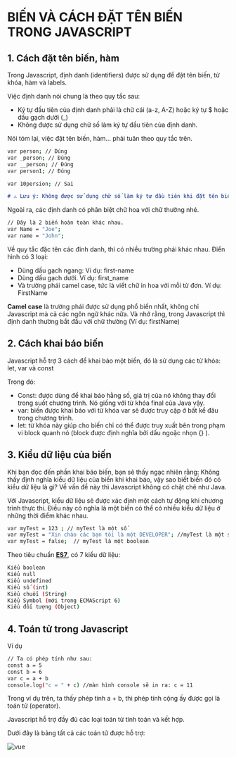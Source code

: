 # BIẾN VÀ CÁCH ĐẶT TÊN BIẾN TRONG JAVASCRIPT

## 1. Cách đặt tên biến, hàm

Trong Javascript, định danh (identifiers) được sử dụng để đặt tên biến, từ khóa, hàm và labels.

Việc định danh nói chung là theo quy tắc sau:

- Ký tự đầu tiên của định danh phải là chữ cái (a-z, A-Z) hoặc ký tự $ hoặc dấu gạch dưới (_)
- Không được sử dụng chữ số làm ký tự đầu tiên của định danh.

Nói tóm lại, việc đặt tên biến, hàm… phải tuân theo quy tắc trên.

```bash
var person; // Đúng
var _person; // Đúng
var __person; // Đúng
var person1; // Đúng

var 10persion; // Sai
```

```md
# ⚠️ Lưu ý: Không được sử dụng chữ số làm ký tự đầu tiên khi đặt tên biến, hàm…
```

Ngoài ra, các định danh có phân biệt chữ hoa với chữ thường nhé.

```bash
// Đây là 2 biến hoàn toàn khác nhau.
var Name = "Joe";
var name = "John";
```

Về quy tắc đặc tên các đinh danh, thì có nhiều trường phái khác nhau. Điển hình có 3 loại:
- Dùng dấu gạch ngang: Ví dụ: first-name
- Dùng dấu gạch dưới. Ví dụ: first_name
- Và trường phái camel case, tức là viết chữ in hoa với mỗi từ đơn. Ví dụ: FirstName

**Camel case** là trường phái được sử dụng phổ biến nhất, không chỉ Javascript mà cả các ngôn ngữ khác nữa. Và nhớ rằng, trong Javascript thì định danh thường bắt đầu với chữ thường (Ví dụ: firstName)

## 2. Cách khai báo biến
Javascript hỗ trợ 3 cách để khai báo một biến, đó là sử dụng các từ khóa: let, var và const

Trong đó:

- Const: được dùng để khai báo hằng số, giá trị của nó không thay đổi trong suốt chương trình. Nó giống với từ khóa final của Java vậy.
- var: biến được khai báo với từ khóa var sẽ được truy cập ở bất kể đâu trong chương trình.
- let: từ khóa này giúp cho biến chỉ có thể được truy xuất bên trong phạm vi block quanh nó (block được định nghĩa bởi dấu ngoặc nhọn {} ).

## 3. Kiểu dữ liệu của biến
Khi bạn đọc đến phần khai báo biến, bạn sẽ thấy ngạc nhiên rằng: Không thấy định nghĩa kiểu dữ liệu của biến khi khai báo, vậy sao biết biến đó có kiểu dữ liệu là gì? Về vấn đề này thì Javascript không có chặt chẽ như Java.

Với Javascript, kiểu dữ liệu sẽ được xác định một cách tự động khi chương trình thực thi. Điều này có nghĩa là một biến có thể có nhiều kiểu dữ liệu ở những thời điểm khác nhau.

```bash
var myTest = 123 ; // myTest là một số
var myTest = "Xin chào các bạn tôi là một DEVELOPER"; //myTest là một string/text
var myTest = false;  // myTest là một boolean
```

Theo tiêu chuẩn **[ES7](https://en.wikipedia.org/wiki/ECMAScript)**, có 7 kiểu dữ liệu:

```bash
Kiểu boolean
Kiểu null
Kiểu undefined
Kiểu số (int)
Kiểu chuỗi (String)
Kiểu Symbol (mới trong ECMAScript 6)
Kiểu đối tượng (Object)
```

## 4. Toán tử trong Javascript
Ví dụ

```bash
// Ta có phép tính như sau:
const a = 5
const b = 6
var c = a + b
console.log("c = " + c) //màn hình console sẽ in ra: c = 11
```

Trong ví dụ trên, ta thấy phép tính a + b, thì phép tính cộng ấy được gọi là toán tử (operator).

Javascript hỗ trợ đầy đủ các loại toán tử tính toán và kết hợp.

Dưới đây là bảng tất cả các toán tử được hỗ trợ:

<img src="https://vntalking.com/wp-content/uploads/2019/08/cu-phap-javascript-co-ban-1.png" alt="vue">
